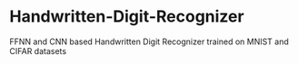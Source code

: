 # Handwritten-Digit-Recognizer
FFNN and CNN based Handwritten Digit Recognizer trained on MNIST and CIFAR datasets
